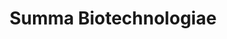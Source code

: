 ---
title: Summa Biotechnologiae
authors:
- Alexander Panchin
year: 2015
goodreads: 28118106
language: Russian
rating: 5
tags:
- Popular Science
- Biology
- Genetics
- Medicine
---
